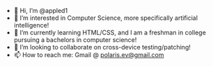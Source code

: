 - 👋 Hi, I’m @appled1
- 👀 I’m interested in Computer Science, more specifically artificial intelligence!
- 🌱 I’m currently learning HTML/CSS, and I am a freshman in college pursuing a bachelors in computer science!
- 💞️ I’m looking to collaborate on cross-device testing/patching!
- 📫 How to reach me: Gmail @ polaris.ev@gmail.com

<!---
appled1/appled1 is a ✨ special ✨ repository because its `README.md` (this file) appears on your GitHub profile.
You can click the Preview link to take a look at your changes.
--->
